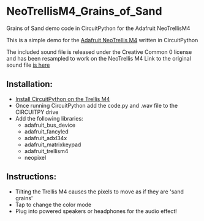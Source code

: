 # NeoTrellisM4_Grains_of_Sand
Grains of Sand demo code in CircuitPython for the Adafruit NeoTrellisM4

This is a simple demo for the [Adafruit NeoTrellis M4](https://www.adafruit.com/product/4020) written in CircuitPython

The included sound file is released under the Creative Common 0 license and has been resampled to work on the NeoTrellis M4
Link to the original sound file [is here](https://freesound.org/people/Mafon2/sounds/371274/)

## Installation:
* [Install CircuitPython on the Trellis M4](https://learn.adafruit.com/adafruit-neotrellis-m4/adafruit-circuitpython-trellism4-library)
* Once running CircuitPython add the code.py and .wav file to the CIRCUITPY drive
* Add the following libraries:
  * adafruit_bus_device
  * adafruit_fancyled
  * adafruit_adxl34x
  * adafruit_matrixkeypad
  * adafruit_trellism4
  * neopixel

## Instructions:
* Tilting the Trellis M4 causes the pixels to move as if they are 'sand grains'
* Tap to change the color mode
* Plug into powered speakers or headphones for the audio effect!


  
